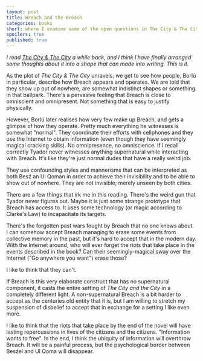 ```yaml
---
layout: post
title: Breach and the Breach
categories: books
short: where I examine some of the open questions in The City & The City
spoilers: true
published: true
---
```

*I read [*The City & The City*][tc&tc] a while back, and I think I have finally
arranged some thoughts about it into a shape that can made into writing. This is
it.*

As the plot of *The City & The City* unravels, we get to see how people, Borlú
in particular, describe how Breach appears and operates. We are told that they
show up out of nowhere, are somewhat indistinct shapes or something in that
ballpark. There's a pervasive feeling that Breach is close to omniscient and
omnipresent. Not something that is easy to justify physically.

 [tc&tc]: https://en.wikipedia.org/wiki/The_City_%26_the_City

However, Borlú later realises how very few make up Breach, and gets a glimpse
of how they operate. Pretty much everything he witnesses is somewhat "normal".
They coordinate their efforts with cellphones and they use the Internet to
obtain information (even though they have seemingly magical cracking skills).
No omnipresence, no omniscience. If I recall correctly Tyador never witnesses
anything supernatural while interacting with Breach. It's like they're just
normal dudes that have a really weird job.

They use confounding styles and mannerisms that can be interpreted as both Besź
an Ul Qoman in order to achieve their invisibility and to be able to show out
of nowhere. They are not invisible; merely unseen by both cities.

There are a few things that irk me in this reading. There's the weird gun that
Tyador never figures out. Maybe it is just some strange prototype that Breach
has access to. It uses some technology (or magic according to Clarke's Law) to
incapacitate its targets.

There's the forgotten past wars fought by Breach that no one knows about. I can
somehow accept Breach managing to erase some events from collective memory in
the past, but it's hard to accept that in the modern day. With the Internet
around, who will ever forget the riots that take place in the events described
in the book? Can their seemingly-magical sway over the Internet ("Go anywhere
you want") erase those?

I like to think that they can't.

If Breach is this very elaborate construct that has no supernatural component,
it casts the entire setting of *The City and the City* in a completely different
light. A non-supernatural Breach is a bit harder to accept as the centuries old
entity that it is, but I am willing to stretch my suspension of disbelief to
accept that in exchange for a setting I like even more.

I like to think that the riots that take place by the end of the novel will
have lasting repercussions in lives of the citizens and the citizens.
"Information wants to free". In the end, I think the ubiquity of information
will overthrow Breach. It will be a painful process, but the psychological border
between Besźel and Ul Qoma will disappear.

